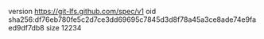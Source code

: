 version https://git-lfs.github.com/spec/v1
oid sha256:df76eb780fe5c2d7ce3dd69695c7845d3d8f78a45a3ce8ade74e9faed9df7db8
size 12234
